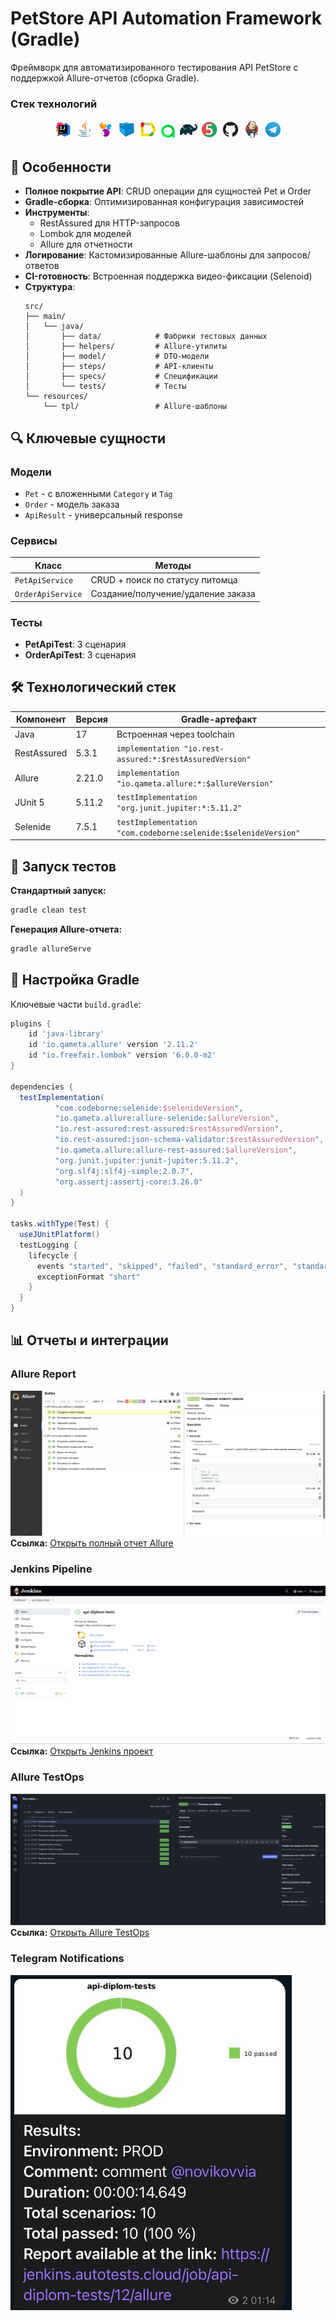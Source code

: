 # PetStore API Automation Framework (Gradle)

Фреймворк для автоматизированного тестирования API PetStore с поддержкой Allure-отчетов (сборка Gradle).

### Стек технологий

<p align="center">
  <a href="https://www.jetbrains.com/idea/" target="_blank"><img width="6%" title="IntelijIDEA" src="images/logo/Intelij_IDEA.svg"></a>
  <a href="https://www.java.com" target="_blank"><img width="6%" title="Java" src="images/logo/Java.svg"></a>
  <a href="https://selenide.org" target="_blank"><img width="6%" title="Selenide" src="images/logo/Selenide.svg"></a>
  <a href="https://aerokube.com/selenoid/" target="_blank"><img width="6%" title="Selenoid" src="images/logo/Selenoid.svg"></a>
  <a href="https://docs.qameta.io/allure/" target="_blank"><img width="6%" title="Allure Report" src="images/logo/AllureReport.svg"></a>
  <a href="https://docs.qameta.io/allure-testops/" target="_blank"><img width="5%" title="Allure TestOps" src="images/logo/AllureTestOps.svg"></a>
  <a href="https://gradle.org" target="_blank"><img width="6%" title="Gradle" src="images/logo/Gradle.svg"></a>
  <a href="https://junit.org/junit5/" target="_blank"><img width="6%" title="JUnit5" src="images/logo/JUnit5.svg"></a>
  <a href="https://github.com" target="_blank"><img width="6%" title="GitHub" src="images/logo/Github.svg"></a>
  <a href="https://www.jenkins.io" target="_blank"><img width="6%" title="Jenkins" src="images/logo/Jenkins.svg"></a>
  <a href="https://telegram.org" target="_blank"><img width="6%" title="Telegram" src="images/logo/Telegram.svg"></a>
</p>

## 📌 Особенности

- **Полное покрытие API**: CRUD операции для сущностей Pet и Order
- **Gradle-сборка**: Оптимизированная конфигурация зависимостей
- **Инструменты**:
    - RestAssured для HTTP-запросов
    - Lombok для моделей
    - Allure для отчетности
- **Логирование**: Кастомизированные Allure-шаблоны для запросов/ответов
- **CI-готовность**: Встроенная поддержка видео-фиксации (Selenoid)
- **Cтруктура**:
  ```text
  src/
  ├── main/
  │   └── java/
  │       ├── data/            # Фабрики тестовых данных
  │       ├── helpers/         # Allure-утилиты
  │       ├── model/           # DTO-модели
  │       ├── steps/           # API-клиенты
  │       ├── specs/           # Спецификации
  │       └── tests/           # Тесты
  └── resources/
      └── tpl/                 # Allure-шаблоны
  ```

## 🔍 Ключевые сущности

### Модели
- `Pet` - с вложенными `Category` и `Tag`
- `Order` - модель заказа
- `ApiResult` - универсальный response

### Сервисы
| Класс             | Методы                             |
|-------------------|------------------------------------|
| `PetApiService`   | CRUD + поиск по статусу питомца    |
| `OrderApiService` | Создание/получение/удаление заказа |

### Тесты
- **PetApiTest**: 3 сценария
- **OrderApiTest**: 3 сценария


## 🛠 Технологический стек

| Компонент       | Версия    | Gradle-артефакт |
|-----------------|-----------|----------------|
| Java            | 17        | Встроенная через toolchain |
| RestAssured     | 5.3.1     | `implementation "io.rest-assured:*:$restAssuredVersion"` |
| Allure          | 2.21.0    | `implementation "io.qameta.allure:*:$allureVersion"` |
| JUnit 5         | 5.11.2    | `testImplementation "org.junit.jupiter:*:5.11.2"` |
| Selenide        | 7.5.1     | `testImplementation "com.codeborne:selenide:$selenideVersion"` |

## 🚀 Запуск тестов

**Стандартный запуск:**
```bash
gradle clean test
```

**Генерация Allure-отчета:**
```bash
gradle allureServe
```

## 🔧 Настройка Gradle

Ключевые части `build.gradle`:
```groovy
plugins {
    id 'java-library'
    id 'io.qameta.allure' version '2.11.2'
    id "io.freefair.lombok" version '6.0.0-m2'
}

dependencies {
  testImplementation(
          "com.codeborne:selenide:$selenideVersion",
          "io.qameta.allure:allure-selenide:$allureVersion",
          "io.rest-assured:rest-assured:$restAssuredVersion",
          "io.rest-assured:json-schema-validator:$restAssuredVersion",
          "io.qameta.allure:allure-rest-assured:$allureVersion",
          "org.junit.jupiter:junit-jupiter:5.11.2",
          "org.slf4j:slf4j-simple:2.0.7",
          "org.assertj:assertj-core:3.26.0"
  )
}

tasks.withType(Test) {
  useJUnitPlatform()
  testLogging {
    lifecycle {
      events "started", "skipped", "failed", "standard_error", "standard_out"
      exceptionFormat "short"
    }
  }
}
```

## 📊 Отчеты и интеграции

### Allure Report
![Allure Dashboard](images/screenshots/AllureReport.png)
**Ссылка:** [Открыть полный отчет Allure](https://jenkins.autotests.cloud/job/api-diplom-tests/allure/)

### Jenkins Pipeline
![Jenkins Build](images/screenshots/Jenkins.png)
**Ссылка:** [Открыть Jenkins проект](https://jenkins.autotests.cloud/job/api-diplom-tests/)

### Allure TestOps
![TestOps Dashboard](images/screenshots/AllureTestOps.png)
**Ссылка:** [Открыть Allure TestOps](https://allure.autotests.cloud/project/4710/test-cases)

### Telegram Notifications
<img src="images/screenshots/TelegramNotification.jpg" width="450" alt="Telegram Notifications">  